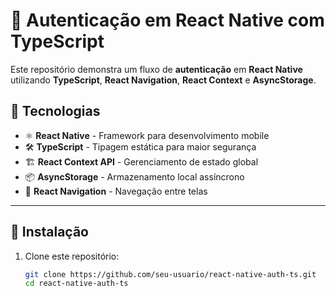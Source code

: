 # 🔐 Autenticação em React Native com TypeScript  

Este repositório demonstra um fluxo de **autenticação** em **React Native** utilizando **TypeScript**, **React Navigation**, **React Context** e **AsyncStorage**.  

## 🚀 Tecnologias  

- ⚛️ **React Native** - Framework para desenvolvimento mobile  
- 🛠️ **TypeScript** - Tipagem estática para maior segurança  
- 🏗️ **React Context API** - Gerenciamento de estado global  
- 📦 **AsyncStorage** - Armazenamento local assíncrono  
- 🧭 **React Navigation** - Navegação entre telas  

---

## 📌 Instalação  

1. Clone este repositório:  

   ```sh
   git clone https://github.com/seu-usuario/react-native-auth-ts.git
   cd react-native-auth-ts
